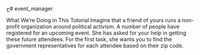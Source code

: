 خ# event_manager

 What We’re Doing in This Tutorial
Imagine that a friend of yours runs a non-profit organization around political activism. A number of people have registered for an upcoming event. She has asked for your help in getting these future attendees. For the first task, she wants you to find the government representatives for each attendee based on their zip code.
